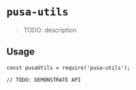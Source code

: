 # `pusa-utils`

> TODO: description

## Usage

```
const pusaUtils = require('pusa-utils');

// TODO: DEMONSTRATE API
```
